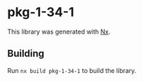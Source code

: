 # pkg-1-34-1

This library was generated with [Nx](https://nx.dev).

## Building

Run `nx build pkg-1-34-1` to build the library.
